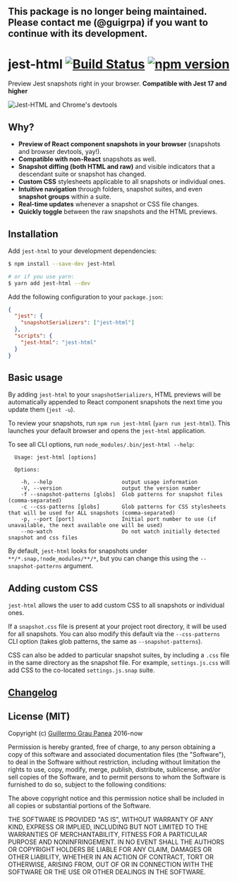 ## This package is no longer being maintained. Please contact me (@guigrpa) if you want to continue with its development.

# jest-html [![Build Status](https://travis-ci.org/guigrpa/jest-html.svg?branch=master)](https://travis-ci.org/guigrpa/jest-html) [![npm version](https://img.shields.io/npm/v/jest-html.svg)](https://www.npmjs.com/package/jest-html)

Preview Jest snapshots right in your browser. **Compatible with Jest 17 and higher**

![Jest-HTML and Chrome's devtools](https://raw.githubusercontent.com/guigrpa/jest-html/master/docs/02.png)

## Why?

* **Preview of React component snapshots in your browser** (snapshots and browser devtools, yay!).
* **Compatible with non-React** snapshots as well.
* **Snapshot diffing (both HTML and raw)** and visible indicators that a descendant suite or snapshot has changed.
* **Custom CSS** stylesheets applicable to all snapshots or individual ones.
* **Intuitive navigation** through folders, snapshot suites, and even **snapshot groups** within a suite.
* **Real-time updates** whenever a snapshot or CSS file changes.
* **Quickly toggle** between the raw snapshots and the HTML previews.

## Installation

Add `jest-html` to your development dependencies:

```sh
$ npm install --save-dev jest-html

# or if you use yarn:
$ yarn add jest-html --dev
```

Add the following configuration to your `package.json`:

```json
{
  "jest": {
    "snapshotSerializers": ["jest-html"]
  },
  "scripts": {
    "jest-html": "jest-html"
  }
}
```

## Basic usage

By adding `jest-html` to your `snapshotSerializers`, HTML previews will be automatically appended to React component snapshots the next time you update them (`jest -u`).

To review your snapshots, run `npm run jest-html` (`yarn run jest-html`). This launches your default browser and opens the `jest-html` application.

To see all CLI options, run `node_modules/.bin/jest-html --help`:

```
  Usage: jest-html [options]

  Options:

    -h, --help                      output usage information
    -V, --version                   output the version number
    -f --snapshot-patterns [globs]  Glob patterns for snapshot files (comma-separated)
    -c --css-patterns [globs]       Glob patterns for CSS stylesheets that will be used for ALL snapshots (comma-separated)
    -p, --port [port]               Initial port number to use (if unavailable, the next available one will be used)
    --no-watch                      Do not watch initially detected snapshot and css files
```

By default, `jest-html` looks for snapshots under `**/*.snap,!node_modules/**/*`, but you can change this using the `--snapshot-patterns` argument.

## Adding custom CSS

`jest-html` allows the user to add custom CSS to all snapshots or individual ones.

If a `snapshot.css` file is present at your project root directory, it will be used for all snapshots. You can also modify this default via the `--css-patterns` CLI option (takes glob patterns, the same as `--snapshot-patterns`).

CSS can also be added to particular snapshot suites, by including a `.css` file in the same directory as the snapshot file. For example, `settings.js.css` will add CSS to the co-located `settings.js.snap` suite.

## [Changelog](https://github.com/guigrpa/jest-html/blob/master/CHANGELOG.md)

## License (MIT)

Copyright (c) [Guillermo Grau Panea](https://github.com/guigrpa) 2016-now

Permission is hereby granted, free of charge, to any person obtaining a copy of this software and associated documentation files (the "Software"), to deal in the Software without restriction, including without limitation the rights to use, copy, modify, merge, publish, distribute, sublicense, and/or sell copies of the Software, and to permit persons to whom the Software is furnished to do so, subject to the following conditions:

The above copyright notice and this permission notice shall be included in all copies or substantial portions of the Software.

THE SOFTWARE IS PROVIDED "AS IS", WITHOUT WARRANTY OF ANY KIND, EXPRESS OR IMPLIED, INCLUDING BUT NOT LIMITED TO THE WARRANTIES OF MERCHANTABILITY, FITNESS FOR A PARTICULAR PURPOSE AND NONINFRINGEMENT. IN NO EVENT SHALL THE AUTHORS OR COPYRIGHT HOLDERS BE LIABLE FOR ANY CLAIM, DAMAGES OR OTHER LIABILITY, WHETHER IN AN ACTION OF CONTRACT, TORT OR OTHERWISE, ARISING FROM, OUT OF OR IN CONNECTION WITH THE SOFTWARE OR THE USE OR OTHER DEALINGS IN THE SOFTWARE.
